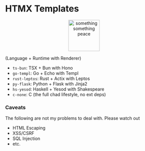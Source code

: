 # HTMX Templates

<div align="center">
  <img src="https://i.imgur.com/SqUo9lJ.png" height="100px" alt="something something peace">
</div>

(Language + Runtime with Renderer)
- `ts-bun`: TSX + Bun with Hono
- `go-templ`: Go + Echo with Templ
- `rust-leptos`: Rust + Actix with Leptos
- `py-flask`: Python + Flask with Jinja2
- `hs-yesod`: Haskell + Yesod with Shakespeare
- `c-none`: C (the full chad lifestyle, no ext deps)

### Caveats
The following are not my problems to deal with. Please watch out
- HTML Escaping
- XSS/CSRF
- SQL Injection
- etc.